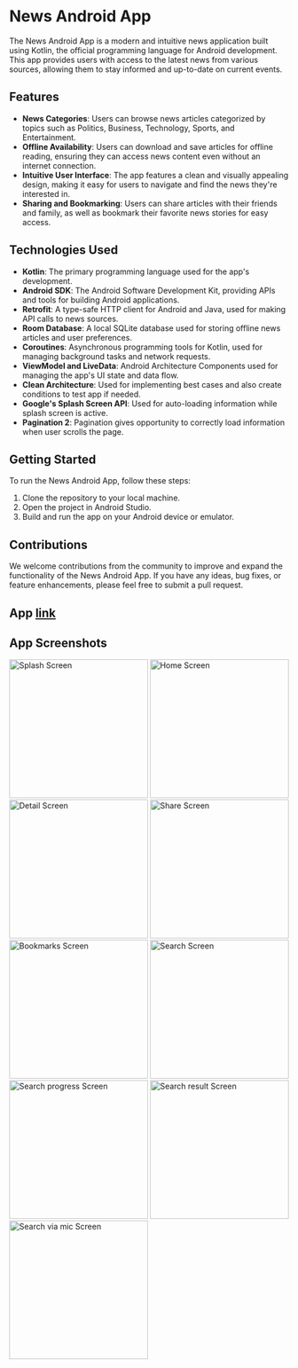 # News Android App

The News Android App is a modern and intuitive news application built using Kotlin, the official programming language for Android development. This app provides users with access to the latest news from various sources, allowing them to stay informed and up-to-date on current events.

## Features

- **News Categories**: Users can browse news articles categorized by topics such as Politics, Business, Technology, Sports, and Entertainment.
- **Offline Availability**: Users can download and save articles for offline reading, ensuring they can access news content even without an internet connection.
- **Intuitive User Interface**: The app features a clean and visually appealing design, making it easy for users to navigate and find the news they're interested in.
- **Sharing and Bookmarking**: Users can share articles with their friends and family, as well as bookmark their favorite news stories for easy access.

## Technologies Used

- **Kotlin**: The primary programming language used for the app's development.
- **Android SDK**: The Android Software Development Kit, providing APIs and tools for building Android applications.
- **Retrofit**: A type-safe HTTP client for Android and Java, used for making API calls to news sources.
- **Room Database**: A local SQLite database used for storing offline news articles and user preferences.
- **Coroutines**: Asynchronous programming tools for Kotlin, used for managing background tasks and network requests.
- **ViewModel and LiveData**: Android Architecture Components used for managing the app's UI state and data flow.
- **Clean Architecture**: Used for implementing best cases and also create conditions to test app if needed.
- **Google's Splash Screen API**: Used for auto-loading information while splash screen is active.
- **Pagination 2**: Pagination gives opportunity to correctly load information when user scrolls the page.

## Getting Started

To run the News Android App, follow these steps:

1. Clone the repository to your local machine.
2. Open the project in Android Studio.
3. Build and run the app on your Android device or emulator.

## Contributions

We welcome contributions from the community to improve and expand the functionality of the News Android App. If you have any ideas, bug fixes, or feature enhancements, please feel free to submit a pull request.

## App [link](https://github.com/extractive-mana-pulse/News/releases/tag/v1.0/download/app-debug.apk)

## App Screenshots

<img src="https://github.com/user-attachments/assets/b735d453-993e-464b-80aa-3fe7b4730221" alt="Splash Screen" width="250"/>

<img src="https://github.com/user-attachments/assets/28a3b512-3cfc-4f90-874d-7397f095cb67" alt="Home Screen" width="250"/>

<img src="https://github.com/user-attachments/assets/626dbdd1-d689-48b4-b5fe-8b6409cc2916" alt="Detail Screen" width="250"/>

<img src="https://github.com/user-attachments/assets/95acaa00-095b-40df-8841-4fd1056d2e22" alt="Share Screen" width="250"/>

<img src="https://github.com/user-attachments/assets/3302d43a-d6a1-40b5-b19f-f7318f81d79f" alt="Bookmarks Screen" width="250"/>

<img src="https://github.com/user-attachments/assets/b56effdb-e429-4bd4-b641-63af76445044" alt="Search Screen" width="250"/>

<img src="https://github.com/user-attachments/assets/aeb17e1f-113d-4468-8f7a-4a9f3f15297c" alt="Search progress Screen" width="250"/>

<img src="https://github.com/user-attachments/assets/87847f02-6804-40b0-925b-47fbe1e44501" alt="Search result Screen" width="250"/>

<img src="https://github.com/user-attachments/assets/7b8eca9a-17ed-42b5-b2cd-f53cec5bb626" alt="Search via mic Screen" width="250"/>
